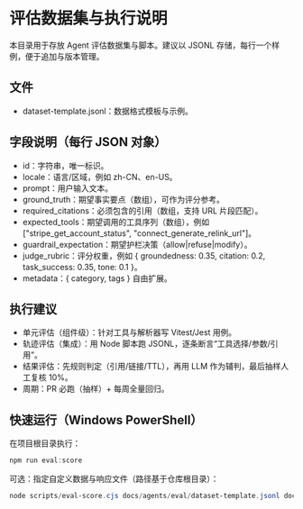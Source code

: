 # 评估数据集与执行说明

本目录用于存放 Agent 评估数据集与脚本。建议以 JSONL 存储，每行一个样例，便于追加与版本管理。

## 文件
- dataset-template.jsonl：数据格式模板与示例。

## 字段说明（每行 JSON 对象）
- id：字符串，唯一标识。
- locale：语言/区域，例如 zh-CN、en-US。
- prompt：用户输入文本。
- ground_truth：期望事实要点（数组），可作为评分参考。
- required_citations：必须包含的引用（数组，支持 URL 片段匹配）。
- expected_tools：期望调用的工具序列（数组），例如 ["stripe_get_account_status", "connect_generate_relink_url"]。
- guardrail_expectation：期望护栏决策（allow|refuse|modify）。
- judge_rubric：评分权重，例如 { groundedness: 0.35, citation: 0.2, task_success: 0.35, tone: 0.1 }。
- metadata：{ category, tags } 自由扩展。

## 执行建议
- 单元评估（组件级）：针对工具与解析器写 Vitest/Jest 用例。
- 轨迹评估（集成）：用 Node 脚本跑 JSONL，逐条断言“工具选择/参数/引用”。
- 结果评估：先规则判定（引用/链接/TTL），再用 LLM 作为辅判，最后抽样人工复核 10%。
- 周期：PR 必跑（抽样）+ 每周全量回归。

## 快速运行（Windows PowerShell）
在项目根目录执行：

```powershell
npm run eval:score
```

可选：指定自定义数据与响应文件（路径基于仓库根目录）：

```powershell
node scripts/eval-score.cjs docs/agents/eval/dataset-template.jsonl docs/agents/eval/sample-responses.jsonl
```

